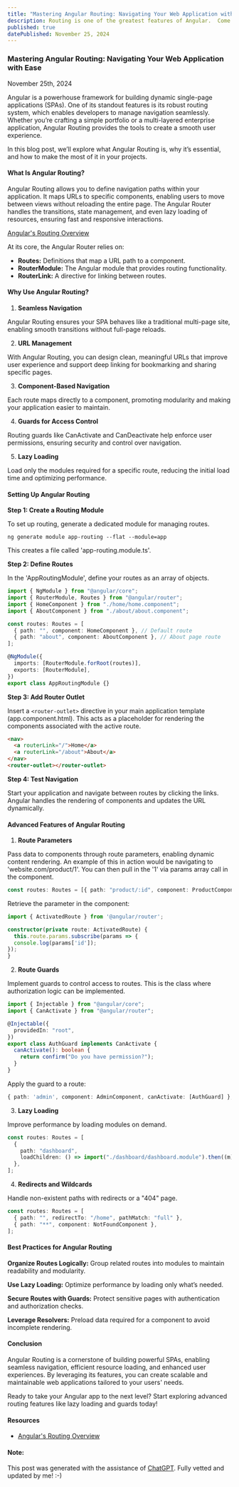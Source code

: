 ```yaml
---
title: "Mastering Angular Routing: Navigating Your Web Application with Ease"
description: Routing is one of the greatest features of Angular.  Come learn about this awesome tool.
published: true
datePublished: November 25, 2024
---
```


### **Mastering Angular Routing: Navigating Your Web Application with Ease**

November 25th, 2024

Angular is a powerhouse framework for building dynamic single-page applications (SPAs). One of its standout features is its robust routing system, which enables developers to manage navigation seamlessly. Whether you’re crafting a simple portfolio or a multi-layered enterprise application, Angular Routing provides the tools to create a smooth user experience.

In this blog post, we’ll explore what Angular Routing is, why it’s essential, and how to make the most of it in your projects.

#### **What Is Angular Routing?**

Angular Routing allows you to define navigation paths within your application. It maps URLs to specific components, enabling users to move between views without reloading the entire page. The Angular Router handles the transitions, state management, and even lazy loading of resources, ensuring fast and responsive interactions.

<a href="https://angular.dev/guide/routing" target="_blank">Angular's Routing Overview</a>

At its core, the Angular Router relies on:

- **Routes:** Definitions that map a URL path to a component.
- **RouterModule:** The Angular module that provides routing functionality.
- **RouterLink:** A directive for linking between routes.

#### **Why Use Angular Routing?**

1. **Seamless Navigation**

Angular Routing ensures your SPA behaves like a traditional multi-page site, enabling smooth transitions without full-page reloads.

2. **URL Management**

With Angular Routing, you can design clean, meaningful URLs that improve user experience and support deep linking for bookmarking and sharing specific pages.

3. **Component-Based Navigation**

Each route maps directly to a component, promoting modularity and making your application easier to maintain.

4. **Guards for Access Control**

Routing guards like CanActivate and CanDeactivate help enforce user permissions, ensuring security and control over navigation.

5. **Lazy Loading**

Load only the modules required for a specific route, reducing the initial load time and optimizing performance.

#### **Setting Up Angular Routing**

**Step 1: Create a Routing Module**

To set up routing, generate a dedicated module for managing routes.

`ng generate module app-routing --flat --module=app`

This creates a file called 'app-routing.module.ts'.

**Step 2: Define Routes**

In the 'AppRoutingModule', define your routes as an array of objects.

```typescript
import { NgModule } from "@angular/core";
import { RouterModule, Routes } from "@angular/router";
import { HomeComponent } from "./home/home.component";
import { AboutComponent } from "./about/about.component";

const routes: Routes = [
  { path: "", component: HomeComponent }, // Default route
  { path: "about", component: AboutComponent }, // About page route
];

@NgModule({
  imports: [RouterModule.forRoot(routes)],
  exports: [RouterModule],
})
export class AppRoutingModule {}
```

**Step 3: Add Router Outlet**

Insert a `<router-outlet>` directive in your main application template (app.component.html). This acts as a placeholder for rendering the components associated with the active route.

```html
<nav>
  <a routerLink="/">Home</a>
  <a routerLink="/about">About</a>
</nav>
<router-outlet></router-outlet>
```

**Step 4: Test Navigation**

Start your application and navigate between routes by clicking the links. Angular handles the rendering of components and updates the URL dynamically.

#### **Advanced Features of Angular Routing**

1. **Route Parameters**

Pass data to components through route parameters, enabling dynamic content rendering. An example of this in action would be navigating to 'website.com/product/1'. You can then pull in the '1' via params array call in the component.

```typescript
const routes: Routes = [{ path: "product/:id", component: ProductComponent }];
```

Retrieve the parameter in the component:

```typescript
import { ActivatedRoute } from '@angular/router';

constructor(private route: ActivatedRoute) {
  this.route.params.subscribe(params => {
  console.log(params['id']);
});
}
```

2. **Route Guards**

Implement guards to control access to routes. This is the class where authorization logic can be implemented.

```typescript
import { Injectable } from "@angular/core";
import { CanActivate } from "@angular/router";

@Injectable({
  providedIn: "root",
})
export class AuthGuard implements CanActivate {
  canActivate(): boolean {
    return confirm("Do you have permission?");
  }
}
```

Apply the guard to a route:

```typescript
{ path: 'admin', component: AdminComponent, canActivate: [AuthGuard] },
```

3. **Lazy Loading**

Improve performance by loading modules on demand.

```typescript
const routes: Routes = [
  {
    path: "dashboard",
    loadChildren: () => import("./dashboard/dashboard.module").then((m) => m.DashboardModule),
  },
];
```

4. **Redirects and Wildcards**

Handle non-existent paths with redirects or a "404" page.

```typescript
const routes: Routes = [
  { path: "", redirectTo: "/home", pathMatch: "full" },
  { path: "**", component: NotFoundComponent },
];
```

#### **Best Practices for Angular Routing**

**Organize Routes Logically:** Group related routes into modules to maintain readability and modularity.

**Use Lazy Loading:** Optimize performance by loading only what’s needed.

**Secure Routes with Guards:** Protect sensitive pages with authentication and authorization checks.

**Leverage Resolvers:** Preload data required for a component to avoid incomplete rendering.

#### **Conclusion**

Angular Routing is a cornerstone of building powerful SPAs, enabling seamless navigation, efficient resource loading, and enhanced user experiences. By leveraging its features, you can create scalable and maintainable web applications tailored to your users' needs.

Ready to take your Angular app to the next level? Start exploring advanced routing features like lazy loading and guards today!

#### **Resources**

- <a href="https://angular.dev/guide/routing" target="_blank">Angular's Routing Overview</a>

#### Note:

This post was generated with the assistance of <a href="https://chatgpt.com/" target="_blank">ChatGPT</a>. Fully vetted and updated by me! :-)
